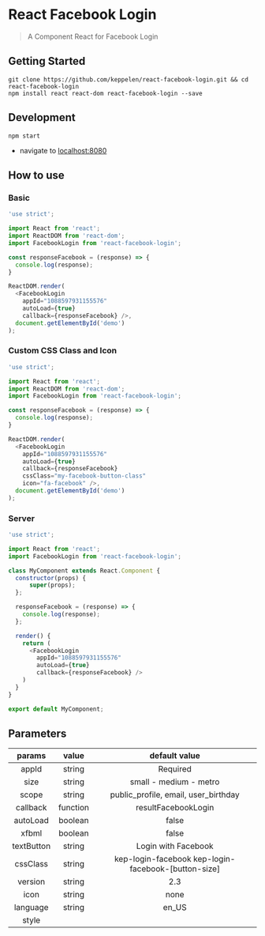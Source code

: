 # React Facebook Login

> A Component React for Facebook Login

## Getting Started
```shell
git clone https://github.com/keppelen/react-facebook-login.git && cd react-facebook-login
npm install react react-dom react-facebook-login --save
```

## Development
```shell
npm start
```

- navigate to [localhost:8080](http://localhost:8080)

## How to use

### Basic
```js
'use strict';

import React from 'react';
import ReactDOM from 'react-dom';
import FacebookLogin from 'react-facebook-login';

const responseFacebook = (response) => {
  console.log(response);
}

ReactDOM.render(
  <FacebookLogin
    appId="1088597931155576"
    autoLoad={true}
    callback={responseFacebook} />,
  document.getElementById('demo')
);
```

### Custom CSS Class and Icon
```js
'use strict';

import React from 'react';
import ReactDOM from 'react-dom';
import FacebookLogin from 'react-facebook-login';

const responseFacebook = (response) => {
  console.log(response);
}

ReactDOM.render(
  <FacebookLogin
    appId="1088597931155576"
    autoLoad={true}
    callback={responseFacebook}
    cssClass="my-facebook-button-class"
    icon="fa-facebook" />,
  document.getElementById('demo')
);
```

### Server
```js
'use strict';

import React from 'react';
import FacebookLogin from 'react-facebook-login';

class MyComponent extends React.Component {
  constructor(props) {
      super(props);
  };

  responseFacebook = (response) => {
    console.log(response);
  };

  render() {
    return (
      <FacebookLogin
        appId="1088597931155576"
        autoLoad={true}
        callback={responseFacebook} />
    )
  }
}

export default MyComponent;
```


## Parameters

|    params    |   value  |             default value            |
|:------------:|:--------:|:------------------------------------:|
|     appId    |  string  |              Required                |
|     size     |  string  |        small - medium - metro        |
|     scope    |  string  | public_profile, email, user_birthday |
|   callback   | function |          resultFacebookLogin         |
|   autoLoad   |  boolean |                 false                |
|     xfbml    |  boolean |                 false                |
|   textButton |  string  |          Login with Facebook         |
|   cssClass   |  string  | kep-login-facebook kep-login-facebook-[button-size]|
|   version    |  string  |                  2.3                 |
|   icon       |  string  |                  none                |
|   language   |  string  |                  en_US               |
|   style      |          |                                      |
